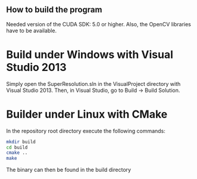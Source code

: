 ## How to build the program
Needed version of the CUDA SDK: 5.0 or higher.
Also, the OpenCV libraries have to be available.

# Build under Windows with Visual Studio 2013
Simply open the SuperResolution.sln in the VisualProject directory with Visual Studio 2013.
Then, in Visual Studio, go to Build -> Build Solution.

# Builder under Linux with CMake
In the repository root directory execute the following commands:
```sh
mkdir build
cd build
cmake ..
make
```
The binary can then be found in the build directory
